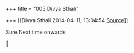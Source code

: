 +++
title = "005 Divya Sthali"

+++
[[Divya Sthali	2014-04-11, 13:04:54 [Source](https://groups.google.com/g/samskrita/c/cjIlp7nhiUg)]]



Sure Next time onwards



